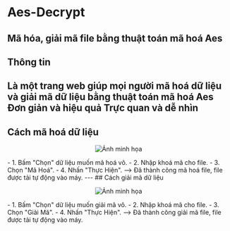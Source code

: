 # Aes-Decrypt
Mã hóa, giải mã file bằng thuật toán mã hoá Aes
---
## Thông tin
Là một trang web giúp mọi người mã hoá dữ liệu và giải mã dữ liệu bằng thuật toán mã hoá Aes
Đơn giản và hiệu quả
Trực quan và dễ nhìn
---
## Cách mã hoá dữ liệu 
<p align="center">
   <img src="Picture/Ảnh chụp màn hình (4).png" alt="Ảnh minh họa" width="550" height="250">
</p>
- 1. Bấm "Chọn" dữ liệu muốn mã hoá vô.
- 2. Nhập khoá mã cho file.
- 3. Chọn "Mã Hoá".
- 4. Nhấn "Thực Hiện".
--> Đã thành công mã hoá file, file được tải tự động vào máy.
--- 
## Cách giải mã dữ liệu 
<p align="center">
   <img src="Picture/Ảnh chụp màn hình (7).png" alt="Ảnh minh họa" width="550" height="250">
</p>
- 1. Bấm "Chọn" dữ liệu muốn giải mã vô.
- 2. Nhập khoá mã cho file.
- 3. Chọn "Giải Mã".
- 4. Nhấn "Thực Hiện".
--> Đã thành công giải mã file, file được tải tự động vào máy.
